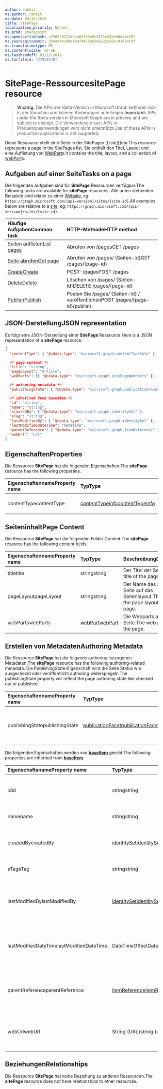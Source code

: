 ```yaml
---
author: rahmit
ms.author: rahmit
ms.date: 03/15/2018
title: SitePage
localization_priority: Normal
ms.prod: sharepoint
ms.openlocfilehash: a756929212dbca04f16e9e4701e34bbd8d4de28f
ms.sourcegitcommit: 36be044c89a19af84c93e586e22200ec919e4c9f
ms.translationtype: MT
ms.contentlocale: de-DE
ms.lasthandoff: 01/12/2019
ms.locfileid: "27939238"
---
```

# <a name="sitepage-resource"></a><span data-ttu-id="d34fe-102">SitePage-Ressource</span><span class="sxs-lookup"><span data-stu-id="d34fe-102">sitePage resource</span></span>

> <span data-ttu-id="d34fe-103">**Wichtig:** Die APIs der /Beta-Version in Microsoft Graph befinden sich in der Vorschau und können Änderungen unterliegen.</span><span class="sxs-lookup"><span data-stu-id="d34fe-103">**Important:** APIs under the /beta version in Microsoft Graph are in preview and are subject to change.</span></span> <span data-ttu-id="d34fe-104">Die Verwendung dieser APIs in Produktionsanwendungen wird nicht unterstützt.</span><span class="sxs-lookup"><span data-stu-id="d34fe-104">Use of these APIs in production applications is not supported.</span></span>

<span data-ttu-id="d34fe-105">Diese Ressource stellt eine Seite in der SitePages [Liste][]dar.</span><span class="sxs-lookup"><span data-stu-id="d34fe-105">This resource represents a page in the SitePages [list][].</span></span>
<span data-ttu-id="d34fe-106">Sie enthält den Titel, Layout und eine Auflistung von [WebPart][]s.</span><span class="sxs-lookup"><span data-stu-id="d34fe-106">It contains the title, layout, and a collection of [webPart][]s.</span></span>

## <a name="tasks-on-a-page"></a><span data-ttu-id="d34fe-107">Aufgaben auf einer Seite</span><span class="sxs-lookup"><span data-stu-id="d34fe-107">Tasks on a page</span></span>

<span data-ttu-id="d34fe-108">Die folgenden Aufgaben sind für **SitePage** Ressourcen verfügbar.</span><span class="sxs-lookup"><span data-stu-id="d34fe-108">The following tasks are available for **sitePage** resources.</span></span>
<span data-ttu-id="d34fe-109">Alle unten stehenden Beispiele sind relativ zu einer [Website][], eg: `https://graph.microsoft.com/{api-version}/sites/{site-id}`.</span><span class="sxs-lookup"><span data-stu-id="d34fe-109">All examples below are relative to a [site][], eg: `https://graph.microsoft.com/{api-version}/sites/{site-id}`.</span></span>

| <span data-ttu-id="d34fe-110">Häufige Aufgaben</span><span class="sxs-lookup"><span data-stu-id="d34fe-110">Common task</span></span>                     | <span data-ttu-id="d34fe-111">HTTP-Methode</span><span class="sxs-lookup"><span data-stu-id="d34fe-111">HTTP method</span></span>
|:--------------------------------|:------------------------------
| <span data-ttu-id="d34fe-112">[Seiten auflisten][]</span><span class="sxs-lookup"><span data-stu-id="d34fe-112">[List pages][]</span></span>                  | <span data-ttu-id="d34fe-113">Abrufen von /pages</span><span class="sxs-lookup"><span data-stu-id="d34fe-113">GET /pages</span></span>
| <span data-ttu-id="d34fe-114">[Seite abrufen][]</span><span class="sxs-lookup"><span data-stu-id="d34fe-114">[Get page][]</span></span>                    | <span data-ttu-id="d34fe-115">Abrufen von /pages/ {Seiten-Id}</span><span class="sxs-lookup"><span data-stu-id="d34fe-115">GET /pages/{page-id}</span></span>
| <span data-ttu-id="d34fe-116">[Create][]</span><span class="sxs-lookup"><span data-stu-id="d34fe-116">[Create][]</span></span>                      | <span data-ttu-id="d34fe-117">POST-/pages</span><span class="sxs-lookup"><span data-stu-id="d34fe-117">POST /pages</span></span>
| <span data-ttu-id="d34fe-118">[Delete][]</span><span class="sxs-lookup"><span data-stu-id="d34fe-118">[Delete][]</span></span>                      | <span data-ttu-id="d34fe-119">Löschen von /pages/ {Seiten-Id}</span><span class="sxs-lookup"><span data-stu-id="d34fe-119">DELETE /pages/{page-id}</span></span>
| <span data-ttu-id="d34fe-120">[Publish][]</span><span class="sxs-lookup"><span data-stu-id="d34fe-120">[Publish][]</span></span>                     | <span data-ttu-id="d34fe-121">Posten Sie /pages/ {Seiten-Id} / veröffentlichen</span><span class="sxs-lookup"><span data-stu-id="d34fe-121">POST /pages/{page-id}/publish</span></span>

[Seiten auflisten]: ../api/sitepage-list.md
[List pages]: ../api/sitepage-list.md
[Seite abrufen]: ../api/sitepage-get.md
[Get page]: ../api/sitepage-get.md
[Create]: ../api/sitepage-create.md
[Delete]: ../api/sitepage-delete.md
[Publish]: ../api/sitepage-publish.md

## <a name="json-representation"></a><span data-ttu-id="d34fe-127">JSON-Darstellung</span><span class="sxs-lookup"><span data-stu-id="d34fe-127">JSON representation</span></span>

<span data-ttu-id="d34fe-128">Es folgt eine JSON-Darstellung einer **SitePage** Ressource.</span><span class="sxs-lookup"><span data-stu-id="d34fe-128">Here is a JSON representation of a **sitePage** resource.</span></span>

<!--{
  "blockType": "resource",
  "keyProperty": "id",
  "baseType": "microsoft.graph.baseItem",
  "@odata.type": "microsoft.graph.sitePage"
}-->

```json
{
  "contentType": { "@odata.type": "microsoft.graph.contentTypeInfo" },

  /* page content */
  "title": "string",
  "pageLayout": "Article",
  "webParts": [{ "@odata.type": "microsoft.graph.sitePageWebParts" }],

  /* authoring metadata */
  "publishingState": { "@odata.type": "microsoft.graph.publicationFacet" },

  /* inherited from baseItem */
  "id": "string",
  "name": "string",
  "createdBy": { "@odata.type": "microsoft.graph.identitySet" },
  "eTag": "string",
  "lastModifiedBy": { "@odata.type": "microsoft.graph.identitySet" },
  "lastModifiedDateTime": "datetime",
  "parentReference": { "@odata.type": "microsoft.graph.itemReference" },
  "webUrl": "url"
}
```

## <a name="properties"></a><span data-ttu-id="d34fe-129">Eigenschaften</span><span class="sxs-lookup"><span data-stu-id="d34fe-129">Properties</span></span>

<span data-ttu-id="d34fe-130">Die Ressource **SitePage** hat die folgenden Eigenschaften.</span><span class="sxs-lookup"><span data-stu-id="d34fe-130">The **sitePage** resource has the following properties.</span></span>

| <span data-ttu-id="d34fe-131">Eigenschaftenname</span><span class="sxs-lookup"><span data-stu-id="d34fe-131">Property name</span></span>    | <span data-ttu-id="d34fe-132">Typ</span><span class="sxs-lookup"><span data-stu-id="d34fe-132">Type</span></span>                         | <span data-ttu-id="d34fe-133">Beschreibung</span><span class="sxs-lookup"><span data-stu-id="d34fe-133">Description</span></span>
|:-----------------|:-----------------------------|:---------------------------
| <span data-ttu-id="d34fe-134">contentType</span><span class="sxs-lookup"><span data-stu-id="d34fe-134">contentType</span></span>      | <span data-ttu-id="d34fe-135">[contentTypeInfo][]</span><span class="sxs-lookup"><span data-stu-id="d34fe-135">[contentTypeInfo][]</span></span>          | <span data-ttu-id="d34fe-136">Der Inhaltstyp der Seite.</span><span class="sxs-lookup"><span data-stu-id="d34fe-136">The content type of the page.</span></span>

## <a name="page-content"></a><span data-ttu-id="d34fe-137">Seiteninhalt</span><span class="sxs-lookup"><span data-stu-id="d34fe-137">Page Content</span></span>

<span data-ttu-id="d34fe-138">Die Ressource **SitePage** hat die folgenden Felder Content.</span><span class="sxs-lookup"><span data-stu-id="d34fe-138">The **sitePage** resource has the following content fields.</span></span>

| <span data-ttu-id="d34fe-139">Eigenschaftenname</span><span class="sxs-lookup"><span data-stu-id="d34fe-139">Property name</span></span>      | <span data-ttu-id="d34fe-140">Typ</span><span class="sxs-lookup"><span data-stu-id="d34fe-140">Type</span></span>                       | <span data-ttu-id="d34fe-141">Beschreibung</span><span class="sxs-lookup"><span data-stu-id="d34fe-141">Description</span></span>
|:-------------------|:---------------------------|:---------------------------
| <span data-ttu-id="d34fe-142">title</span><span class="sxs-lookup"><span data-stu-id="d34fe-142">title</span></span>              | <span data-ttu-id="d34fe-143">string</span><span class="sxs-lookup"><span data-stu-id="d34fe-143">string</span></span>                     | <span data-ttu-id="d34fe-144">Der Titel der Seite.</span><span class="sxs-lookup"><span data-stu-id="d34fe-144">The title of the page.</span></span>
| <span data-ttu-id="d34fe-145">pageLayout</span><span class="sxs-lookup"><span data-stu-id="d34fe-145">pageLayout</span></span>         | <span data-ttu-id="d34fe-146">string</span><span class="sxs-lookup"><span data-stu-id="d34fe-146">string</span></span>                     | <span data-ttu-id="d34fe-147">Der Name des auf der Seite auf das Seitenlayout.</span><span class="sxs-lookup"><span data-stu-id="d34fe-147">The name of the page layout of the page.</span></span>
| <span data-ttu-id="d34fe-148">webParts</span><span class="sxs-lookup"><span data-stu-id="d34fe-148">webParts</span></span>           | <span data-ttu-id="d34fe-149">[webPart][]</span><span class="sxs-lookup"><span data-stu-id="d34fe-149">[webPart][]</span></span>                | <span data-ttu-id="d34fe-150">Die Webparts auf der Seite.</span><span class="sxs-lookup"><span data-stu-id="d34fe-150">The web parts on the page.</span></span>

## <a name="authoring-metadata"></a><span data-ttu-id="d34fe-151">Erstellen von Metadaten</span><span class="sxs-lookup"><span data-stu-id="d34fe-151">Authoring Metadata</span></span>

<span data-ttu-id="d34fe-152">Die Ressource **SitePage** hat die folgende authoring-bezogenen Metadaten.</span><span class="sxs-lookup"><span data-stu-id="d34fe-152">The **sitePage** resource has the following authoring-related metadata.</span></span> <span data-ttu-id="d34fe-153">Die PublishingState-Eigenschaft wird die Seite Status wie ausgecheckt oder veröffentlicht authoring widerspiegeln.</span><span class="sxs-lookup"><span data-stu-id="d34fe-153">The publishingState property will reflect the page authoring state like checked out or published.</span></span>

| <span data-ttu-id="d34fe-154">Eigenschaftenname</span><span class="sxs-lookup"><span data-stu-id="d34fe-154">Property name</span></span>          | <span data-ttu-id="d34fe-155">Typ</span><span class="sxs-lookup"><span data-stu-id="d34fe-155">Type</span></span>                   | <span data-ttu-id="d34fe-156">Beschreibung</span><span class="sxs-lookup"><span data-stu-id="d34fe-156">Description</span></span>
|:-----------------------|:-----------------------|:---------------------------
| <span data-ttu-id="d34fe-157">publishingState</span><span class="sxs-lookup"><span data-stu-id="d34fe-157">publishingState</span></span>        | <span data-ttu-id="d34fe-158">[publicationFacet][]</span><span class="sxs-lookup"><span data-stu-id="d34fe-158">[publicationFacet][]</span></span>   | <span data-ttu-id="d34fe-159">Den Veröffentlichungsstatus und die MM.mm Version der Seite.</span><span class="sxs-lookup"><span data-stu-id="d34fe-159">The publishing status and the MM.mm version of the page.</span></span>

<span data-ttu-id="d34fe-160">Die folgenden Eigenschaften werden von  **[baseItem][]** geerbt.</span><span class="sxs-lookup"><span data-stu-id="d34fe-160">The following properties are inherited from **[baseItem][]**.</span></span>

| <span data-ttu-id="d34fe-161">Eigenschaftsname</span><span class="sxs-lookup"><span data-stu-id="d34fe-161">Property name</span></span>        | <span data-ttu-id="d34fe-162">Typ</span><span class="sxs-lookup"><span data-stu-id="d34fe-162">Type</span></span>              | <span data-ttu-id="d34fe-163">Beschreibung</span><span class="sxs-lookup"><span data-stu-id="d34fe-163">Description</span></span>
|:---------------------|:------------------|:----------------------------------
| <span data-ttu-id="d34fe-164">id</span><span class="sxs-lookup"><span data-stu-id="d34fe-164">id</span></span>                   | <span data-ttu-id="d34fe-165">string</span><span class="sxs-lookup"><span data-stu-id="d34fe-165">string</span></span>            | <span data-ttu-id="d34fe-p105">Der eindeutige Bezeichner des Elements. Schreibgeschützt.</span><span class="sxs-lookup"><span data-stu-id="d34fe-p105">The unique identifier of the item. Read-only.</span></span>
| <span data-ttu-id="d34fe-168">name</span><span class="sxs-lookup"><span data-stu-id="d34fe-168">name</span></span>                 | <span data-ttu-id="d34fe-169">string</span><span class="sxs-lookup"><span data-stu-id="d34fe-169">string</span></span>            | <span data-ttu-id="d34fe-170">Der Name/Titel des Elements.</span><span class="sxs-lookup"><span data-stu-id="d34fe-170">The name / title of the item.</span></span>
| <span data-ttu-id="d34fe-171">createdBy</span><span class="sxs-lookup"><span data-stu-id="d34fe-171">createdBy</span></span>            | <span data-ttu-id="d34fe-172">[identitySet][]</span><span class="sxs-lookup"><span data-stu-id="d34fe-172">[identitySet][]</span></span>   | <span data-ttu-id="d34fe-173">Die Identität des Erstellers dieses Elements.</span><span class="sxs-lookup"><span data-stu-id="d34fe-173">Identity of the creator of this item.</span></span> <span data-ttu-id="d34fe-174">Schreibgeschützt.</span><span class="sxs-lookup"><span data-stu-id="d34fe-174">Read-only.</span></span>
| <span data-ttu-id="d34fe-175">eTag</span><span class="sxs-lookup"><span data-stu-id="d34fe-175">eTag</span></span>                 | <span data-ttu-id="d34fe-176">string</span><span class="sxs-lookup"><span data-stu-id="d34fe-176">string</span></span>            | <span data-ttu-id="d34fe-p107">ETag für das Element. Schreibgeschützt.</span><span class="sxs-lookup"><span data-stu-id="d34fe-p107">ETag for the item. Read-only.</span></span>
| <span data-ttu-id="d34fe-179">lastModifiedBy</span><span class="sxs-lookup"><span data-stu-id="d34fe-179">lastModifiedBy</span></span>       | <span data-ttu-id="d34fe-180">[identitySet][]</span><span class="sxs-lookup"><span data-stu-id="d34fe-180">[identitySet][]</span></span>   | <span data-ttu-id="d34fe-181">Die Identität derPerson, die dieses Element zuletzt geändert hat.</span><span class="sxs-lookup"><span data-stu-id="d34fe-181">Identity of the last modifier of this item.</span></span> <span data-ttu-id="d34fe-182">Schreibgeschützt.</span><span class="sxs-lookup"><span data-stu-id="d34fe-182">Read-only.</span></span>
| <span data-ttu-id="d34fe-183">lastModifiedDateTime</span><span class="sxs-lookup"><span data-stu-id="d34fe-183">lastModifiedDateTime</span></span> | <span data-ttu-id="d34fe-184">DateTimeOffset</span><span class="sxs-lookup"><span data-stu-id="d34fe-184">DateTimeOffset</span></span>    | <span data-ttu-id="d34fe-p109">Das Datum und die Uhrzeit der letzten Änderung des Elements. Schreibgeschützt.</span><span class="sxs-lookup"><span data-stu-id="d34fe-p109">The date and time the item was last modified. Read-only.</span></span>
| <span data-ttu-id="d34fe-187">parentReference</span><span class="sxs-lookup"><span data-stu-id="d34fe-187">parentReference</span></span>      | <span data-ttu-id="d34fe-188">[itemReference][]</span><span class="sxs-lookup"><span data-stu-id="d34fe-188">[itemReference][]</span></span> | <span data-ttu-id="d34fe-p110">Das Datum und die Uhrzeit der letzten Änderung des Elements. Schreibgeschützt.</span><span class="sxs-lookup"><span data-stu-id="d34fe-p110">The date and time the item was last modified. Read-only.</span></span>
| <span data-ttu-id="d34fe-191">webUrl</span><span class="sxs-lookup"><span data-stu-id="d34fe-191">webUrl</span></span>               | <span data-ttu-id="d34fe-192">String (URL)</span><span class="sxs-lookup"><span data-stu-id="d34fe-192">string (url)</span></span>      | <span data-ttu-id="d34fe-p111">URL, über die das Element im Browser angezeigt werden kann. Schreibgeschützt.</span><span class="sxs-lookup"><span data-stu-id="d34fe-p111">URL that displays the item in the browser. Read-only.</span></span>

## <a name="relationships"></a><span data-ttu-id="d34fe-195">Beziehungen</span><span class="sxs-lookup"><span data-stu-id="d34fe-195">Relationships</span></span>

<span data-ttu-id="d34fe-196">Die Ressource **SitePage** hat keine Beziehung zu anderen Ressourcen.</span><span class="sxs-lookup"><span data-stu-id="d34fe-196">The **sitePage** resource does not have relationships to other resources.</span></span>

[baseItem]: baseitem.md
[contentTypeInfo]: contenttypeinfo.md
[columnDefinition]: columndefinition.md
[identitySet]: identityset.md
[itemReference]: itemreference.md
[list]: list.md
[listInfo]: listinfo.md
[listItem]: listitem.md
[publicationFacet]: publicationfacet.md
[Website]: site.md
[site]: site.md
[webPart]: webpart.md

<!-- {
  "type": "#page.annotation",
  "description": "",
  "keywords": "",
  "section": "documentation",
  "tocPath": "Resources/Page",
  "tocBookmarks": {
    "Page": "#"
  }
} -->

<!--
TODO:
* Define {page-id}
* Update examples
    * Be consistent with other URLs in the documentation.
    * Try to use the same site, library, etc.
    * Add the URL to the underlying list item resource in the API
* PATCH for list item patches /item/{item-id}/fields.
-->
